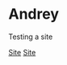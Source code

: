# Andrey
Testing a site

[Site](https://andreimur.github.io/github/ "Test site")
[Site](https://github.com/andreimur/andreimur.github.io "Test site")
